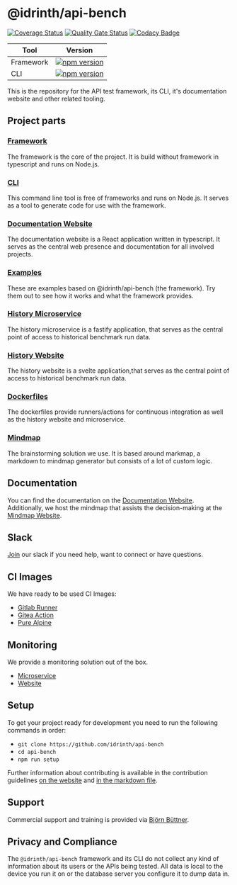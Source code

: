 # @idrinth/api-bench

[![Coverage Status](https://coveralls.io/repos/github/Idrinth/api-bench/badge.svg?branch=master)](https://coveralls.io/github/Idrinth/api-bench?branch=master)
[![Quality Gate Status](https://sonarcloud.io/api/project_badges/measure?project=Idrinth_api-bench&metric=alert_status)](https://sonarcloud.io/summary/new_code?id=Idrinth_api-bench)
[![Codacy Badge](https://app.codacy.com/project/badge/Grade/3171affc728048da8df4fe36b6d4771e)](https://app.codacy.com/gh/Idrinth/api-bench/dashboard?utm_source=gh&utm_medium=referral&utm_content=&utm_campaign=Badge_grade)

| Tool |Version|
|-|-|
|Framework|[![npm version](https://badge.fury.io/js/@idrinth%2Fapi-bench.svg)](https://badge.fury.io/js/@idrinth%2Fapi-bench)|
|CLI|[![npm version](https://badge.fury.io/js/@idrinth%2Fapi-bench-cli.svg)](https://badge.fury.io/js/@idrinth%2Fapi-bench)|

This is the repository for the API test framework, its CLI, it's
documentation website and other related tooling.

## Project parts

### [Framework](/framework/README.md)

The framework is the core of the project. It is build without framework
in typescript and runs on Node.js.

### [CLI](/cli/README.md)

This command line tool is free of frameworks and runs on Node.js. It
serves as a tool to generate code for use with the framework.

### [Documentation Website](/documentation-website/README.md)

The documentation website is a React application written in typescript.
It  serves as the central web presence and documentation for all
involved  projects.

### [Examples](/examples)

These are examples based on @idrinth/api-bench (the framework). Try
them out to see  how  it works and  what the framework provides.

### [History Microservice](/history-microservice/README.md)

The history microservice is a fastify application, that serves as
the central point of access to historical benchmark run data.

### [History Website](/history-website/README.md)

The history website is a svelte application,that serves as
the central point of access to historical benchmark run data.

### [Dockerfiles](/containers)

The dockerfiles provide runners/actions for continuous integration as well
as the history website and microservice.

### [Mindmap](/mindmap/README.md)

The brainstorming solution we use. It is based around markmap, a markdown to
mindmap generator but consists  of a lot of custom logic.

## Documentation

You can find the documentation on the
[Documentation Website](https://idrinth-api-ben.ch).
Additionally, we host the mindmap that assists the decision-making at the
[Mindmap Website](https://mindmap.idrinth-api-ben.ch).

## Slack

[Join](https://join.slack.com/t/idrinth-api-bench/shared_invite/zt-2f4zmw2sz-c3etHzCFq3LtZpkR15xXMA)
our slack if you need help, want to connect or have questions.

## CI Images

We have ready to be used CI Images:

- [Gitlab Runner](https://hub.docker.com/r/idrinth/api-bench-gitlab-runner)
- [Gitea Action](https://hub.docker.com/r/idrinth/api-bench-gitea-action)
- [Pure Alpine](https://hub.docker.com/r/idrinth/api-bench)

## Monitoring

We provide a monitoring solution out of the box.

- [Microservice](https://hub.docker.com/r/idrinth/api-bench-history-microservice)
- [Website](https://hub.docker.com/r/idrinth/api-bench-history-website)

## Setup

To get your project ready for development you need to run the following
commands in order:

- `git clone https://github.com/idrinth/api-bench`
- `cd api-bench`
- `npm run setup`

Further information about contributing is available in the contribution
guidelines [on the website](https://idrinth-api-ben.ch/contributing/) and
[in the markdown file](/CONTRIBUTING.md).

## Support

Commercial support and training is provided via
[Björn Büttner](https://bjoern-buettner.me).

## Privacy and Compliance

The `@idrinth/api-bench` framework and its CLI do not collect any kind of
information about its users or the APIs being tested. All data is local to
the device you run it on or the database server you configure it to dump data
in.
